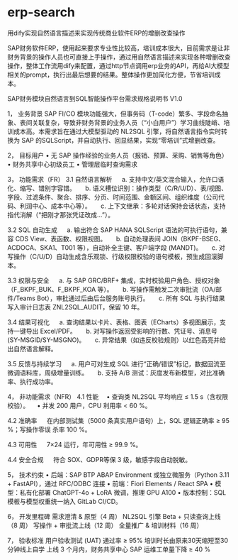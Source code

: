 # erp-search
用dify实现自然语言描述来实现传统商业软件ERP的增删改查操作

SAP财务软件ERP，使用起来要求专业性比较高，培训成本很大，目前需求是让非财务背景的操作人员也可直接上手操作，通过用自然语言描述来实现各种增删改查操作，整体工作流用dify来配置，通过http节点调用erp业务的API，再给AI大模型相关的prompt，执行出最后想要的结果。整体操作更加简化方便，节省培训成本。

SAP财务模块自然语言到SQL智能操作平台需求规格说明书 V1.0

1，	业务背景
SAP FI/CO 模块功能强大，但事务码（T-code）繁多、字段命名抽象、表间关联复杂，导致非财务背景的业务人员（“小白用户”）学习曲线陡峭、培训成本高。本需求旨在通过大模型驱动的 NL2SQL 引擎，将自然语言指令实时转换为 SAP 的SQLScript，并自动执行、回显结果，实现“零培训”式增删改查。

2，	目标用户
• 无 SAP 操作经验的业务人员（报销、预算、采购、销售等角色）
• 财务共享中心初级员工
• 管理层临时查询需求

3，	功能需求（FR）
3.1 自然语言解析
   a. 支持中文/英文混合输入，允许口语化、缩写、错别字容错。
   b. 语义槽位识别：操作类型（C/R/U/D）、表/视图、字段、过滤条件、聚合、排序、分页、时间范围、金额区间、组织维度（公司代码、利润中心、成本中心等）。
   c. 上下文继承：多轮对话保持会话状态，支持指代消解（“把刚才那张凭证改成…”）。

3.2  SQL 自动生成
   a. 输出符合 SAP HANA SQLScript 语法的可执行语句，兼容 CDS View、表函数、权限视图。
   b. 自动处理表间 JOIN（BKPF-BSEG、ACDOCA、SKA1、T001 等），自动补全主键、客户端字段 (MANDT)。
   c. 对写操作（C/U/D）自动生成含乐观锁、行级权限校验的语句模板，预生成回滚脚本。

3.3 权限与安全
   a. 与 SAP GRC/BRF+ 集成，实时校验用户角色、授权对象（F_BKPF_BUK、F_BKPF_KOA 等）。
   b. 写操作需触发二次审批流（OA/邮件/Teams Bot），审批通过后由后台服务账号执行。
   c. 所有 SQL 与执行结果写入审计日志表 ZNL2SQL_AUDIT，保留 10 年。

3.4 结果可视化
   a. 查询结果以卡片、表格、图表（ECharts）多视图展示，支持一键导出 Excel/PDF。
   b. 对写操作返回受影响的行数、凭证号、消息号 (SY-MSGID/SY-MSGNO)。
   c. 异常结果（如违反校验规则）以红色高亮并给出自然语言解释。

3.5 反馈与持续学习
   a. 用户可对生成 SQL 进行“正确/错误”标记，数据回流至微调语料库，周级增量训练。
   b. 支持 A/B 测试：灰度发布新模型，对比准确率、执行成功率。

4，	非功能需求（NFR）
4.1 性能
 • 查询类 NL2SQL 平均响应 ≤ 1.5 s（含权限校验）。
 • 并发 200 用户，CPU 利用率 < 60 %。

4.2 准确率
     在内部测试集（5000 条真实用户语句）上，SQL 逻辑正确率 ≥ 95 %；写操作零误   杀率 100 %。

4.3 可用性
     7×24 运行，年可用性 ≥ 99.9 %。

4.4 安全合规
     符合 SOX、GDPR等保 3 级，敏感字段自动脱敏。

5，	技术约束
• 后端：SAP BTP ABAP Environment 或独立微服务（Python 3.11 + FastAPI），通过 RFC/ODBC 连接
• 前端：Fiori Elements / React SPA
• 模型：私有化部署 ChatGPT-4o + LoRA 微调，推理 GPU A100
• 版本控制：SQL 模板与模型权重统一纳入 GitLab CI/CD。

6，	开发里程碑
需求澄清 & 原型（4 周）
NL2SQL 引擎 Beta + 只读查询上线（8 周）
写操作 + 审批流上线（12 周）
全量推广 & 培训材料（16 周）

7，	验收标准
用户验收测试 (UAT) 通过率 ≥ 95%
培训时长由原来30天缩短至30分钟线上自学
上线 3 个月内，财务共享中心 SAP 运维工单量下降 ≥ 40 % 


